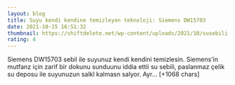```yaml
--- 
layout: blog
title: Suyu kendi kendine temizleyen teknoloji: Siemens DW15703
date: 2021-10-15 16:51:32
thumbnail: https://shiftdelete.net/wp-content/uploads/2021/10/susebili.jpg
rating: 4
---
```

Siemens DW15703 sebil ile suyunuz kendi kendini temizlesin. Siemens’in mutfanz için zarif bir dokunu sunduunu iddia ettii su sebili, paslanmaz çelik su deposu ile suyunuzun salkl kalmasn salyor.
Ayr… [+1068 chars]